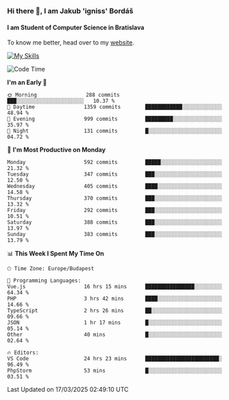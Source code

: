 ### Hi there 👋, I am Jakub 'igniss' Bordáš

#### I am Student of Computer Science in Bratislava
To know me better, head over to my [website](https://bordas.sk).

[![My Skills](https://skillicons.dev/icons?i=js,typescript,html,css,figma,svelte,vue,next,postgresql,nest,express,nodejs)](https://bordas.sk)


<!--START_SECTION:waka-->
![Code Time](http://img.shields.io/badge/Code%20Time-1%2C731%20hrs%2044%20mins-blue)

**I'm an Early 🐤** 

```text
🌞 Morning                288 commits         ███░░░░░░░░░░░░░░░░░░░░░░   10.37 % 
🌆 Daytime                1359 commits        ████████████░░░░░░░░░░░░░   48.94 % 
🌃 Evening                999 commits         █████████░░░░░░░░░░░░░░░░   35.97 % 
🌙 Night                  131 commits         █░░░░░░░░░░░░░░░░░░░░░░░░   04.72 % 
```
📅 **I'm Most Productive on Monday** 

```text
Monday                   592 commits         █████░░░░░░░░░░░░░░░░░░░░   21.32 % 
Tuesday                  347 commits         ███░░░░░░░░░░░░░░░░░░░░░░   12.50 % 
Wednesday                405 commits         ████░░░░░░░░░░░░░░░░░░░░░   14.58 % 
Thursday                 370 commits         ███░░░░░░░░░░░░░░░░░░░░░░   13.32 % 
Friday                   292 commits         ███░░░░░░░░░░░░░░░░░░░░░░   10.51 % 
Saturday                 388 commits         ███░░░░░░░░░░░░░░░░░░░░░░   13.97 % 
Sunday                   383 commits         ███░░░░░░░░░░░░░░░░░░░░░░   13.79 % 
```


📊 **This Week I Spent My Time On** 

```text
🕑︎ Time Zone: Europe/Budapest

💬 Programming Languages: 
Vue.js                   16 hrs 15 mins      ████████████████░░░░░░░░░   64.34 % 
PHP                      3 hrs 42 mins       ████░░░░░░░░░░░░░░░░░░░░░   14.66 % 
TypeScript               2 hrs 26 mins       ██░░░░░░░░░░░░░░░░░░░░░░░   09.66 % 
JSON                     1 hr 17 mins        █░░░░░░░░░░░░░░░░░░░░░░░░   05.14 % 
Other                    40 mins             █░░░░░░░░░░░░░░░░░░░░░░░░   02.64 % 

🔥 Editors: 
VS Code                  24 hrs 23 mins      ████████████████████████░   96.49 % 
PhpStorm                 53 mins             █░░░░░░░░░░░░░░░░░░░░░░░░   03.51 % 
```


 Last Updated on 17/03/2025 02:49:10 UTC
<!--END_SECTION:waka-->
